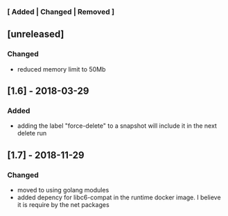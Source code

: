 ### [ Added | Changed | Removed ]


## [unreleased]
### Changed
- reduced memory limit to 50Mb

## [1.6] - 2018-03-29
### Added
- adding the label "force-delete" to a snapshot will include it in the next delete run

## [1.7] - 2018-11-29
### Changed
- moved to using golang modules
- added depency for libc6-compat in the runtime docker image. I believe it is require by the net packages 
